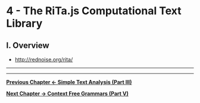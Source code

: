 # 4 - The RiTa.js Computational Text Library

## I. Overview

- http://rednoise.org/rita/

<hr><hr>

**[Previous Chapter <-  Simple Text Analysis (Part III)](text-3.md)**

**[Next Chapter -> Context Free Grammars (Part V)](text-5.md)**

